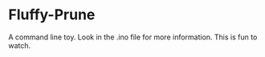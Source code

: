 # Fluffy-Prune
A command line toy.
Look in the .ino file for more information.
This is fun to watch.
